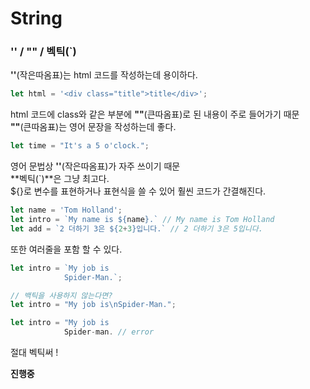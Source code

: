 String
=============
### '' / "" / 벡틱(`)
**''**(작은따옴표)는 html 코드를 작성하는데 용이하다.
```javascript
let html = '<div class="title">title</div>';
``` 
html 코드에 class와 같은 부분에 **""**(큰따옴표)로 된 내용이 주로 들어가기 때문   
**""**(큰따옴표)는 영어 문장을 작성하는데 좋다.
```javascript
let time = "It's a 5 o'clock.";
```
영어 문법상 **''**(작은따옴표)가 자주 쓰이기 때문   
**벡틱(`)**은 그냥 최고다.   
\${}로 변수를 표현하거나 표현식을 쓸 수 있어 훨씬 코드가 간결해진다.   
```javascript
let name = 'Tom Holland';
let intro = `My name is ${name}.` // My name is Tom Holland
let add = `2 더하기 3은 ${2+3}입니다.` // 2 더하기 3은 5입니다.
```
또한 여러줄을 포함 할 수 있다.
```javascript
let intro = `My job is
            Spider-Man.`;

// 백틱을 사용하지 않는다면?
let intro = "My job is\nSpider-Man.";

let intro = "My job is 
            Spider-man. // error
```
절대 벡틱써 !   

**진행중**